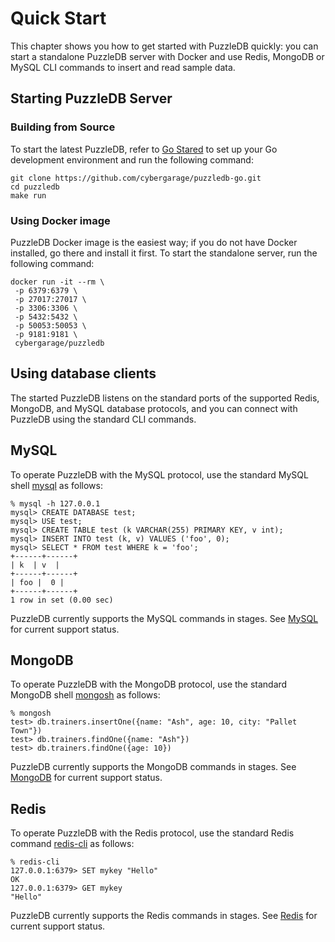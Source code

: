# Quick Start

This chapter shows you how to get started with PuzzleDB quickly: you can start a standalone PuzzleDB server with Docker and use Redis, MongoDB or MySQL CLI commands to insert and read sample data.

## Starting PuzzleDB Server

### Building from Source

To start the latest PuzzleDB, refer to [Go Stared](https://go.dev/learn/) to set up your Go development environment and run the following command:

```
git clone https://github.com/cybergarage/puzzledb-go.git
cd puzzledb
make run
```

### Using Docker image

PuzzleDB Docker image is the easiest way; if you do not have Docker installed, go there and install it first. To start the standalone server, run the following command:

```
docker run -it --rm \
 -p 6379:6379 \
 -p 27017:27017 \
 -p 3306:3306 \
 -p 5432:5432 \
 -p 50053:50053 \
 -p 9181:9181 \
 cybergarage/puzzledb
```

## Using database clients

The started PuzzleDB listens on the standard ports of the supported Redis, MongoDB, and MySQL database protocols, and you can connect with PuzzleDB using the standard CLI commands.

## MySQL

To operate PuzzleDB with the MySQL protocol, use the standard MySQL shell [mysql](https://dev.mysql.com/doc/refman/8.0/en/mysql.html) as follows:

```
% mysql -h 127.0.0.1
mysql> CREATE DATABASE test;
mysql> USE test;
mysql> CREATE TABLE test (k VARCHAR(255) PRIMARY KEY, v int);
mysql> INSERT INTO test (k, v) VALUES ('foo', 0);
mysql> SELECT * FROM test WHERE k = 'foo';
+------+------+
| k  | v  |
+------+------+
| foo |  0 |
+------+------+
1 row in set (0.00 sec)
```

PuzzleDB currently supports the MySQL commands in stages. See [MySQL](doc/mysql.md) for current support status.

## MongoDB

To operate PuzzleDB with the MongoDB protocol, use the standard MongoDB shell [mongosh](https://www.mongodb.com/docs/mongodb-shell/#mongodb-binary-bin.mongosh) as follows:

```
% mongosh  
test> db.trainers.insertOne({name: "Ash", age: 10, city: "Pallet Town"})
test> db.trainers.findOne({name: "Ash"})
test> db.trainers.findOne({age: 10})
```

PuzzleDB currently supports the MongoDB commands in stages. See [MongoDB](doc/mongodb.md) for current support status.

## Redis

To operate PuzzleDB with the Redis protocol, use the standard Redis command [redis-cli](https://redis.io/docs/ui/cli/) as follows:

```
% redis-cli 
127.0.0.1:6379> SET mykey "Hello"
OK
127.0.0.1:6379> GET mykey
"Hello"
```

PuzzleDB currently supports the Redis commands in stages. See [Redis](doc/redis.md) for current support status.

